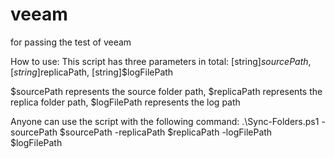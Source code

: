 # veeam
for passing the test of veeam

How to use:
This script has three parameters in total:
    [string]$sourcePath,
    [string]$replicaPath,
    [string]$logFilePath
    
$sourcePath represents the source folder path,
$replicaPath represents the replica folder path,
$logFilePath represents the log path

Anyone can use the script with the following command:
.\Sync-Folders.ps1 -sourcePath $sourcePath -replicaPath $replicaPath -logFilePath $logFilePath
